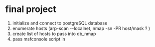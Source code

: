 # final project

1. initialize and connect to postgreSQL database
2. enumerate hosts (arp-scan --localnet, nmap -sn -PR host/mask ? )
3. create list of hosts to pass into db_nmap
4. pass msfconsole script in
 
